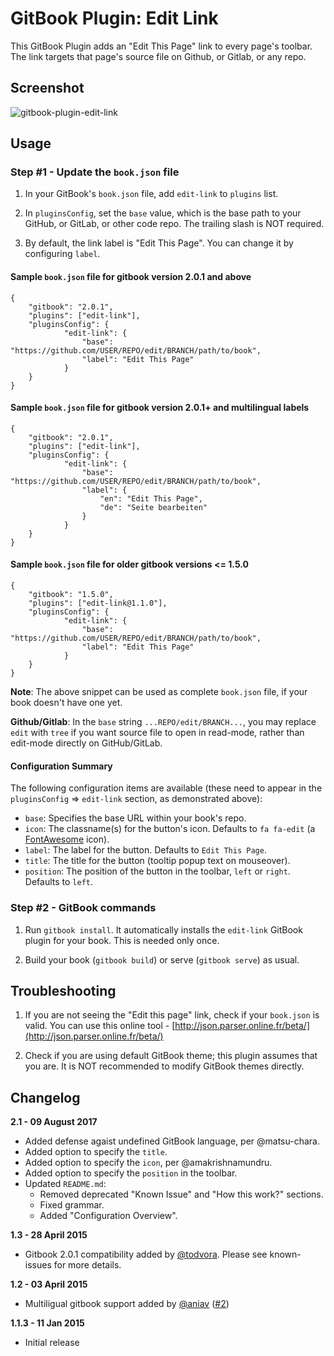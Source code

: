 GitBook Plugin: Edit Link
======================================

This GitBook Plugin adds an "Edit This Page" link to every page's
toolbar. The link targets that page's source file on Github, or Gitlab,
or any repo.

## Screenshot

![gitbook-plugin-edit-link](https://cloud.githubusercontent.com/assets/4115/5695161/f5b79002-99b8-11e4-821a-d2af6c729348.png)

## Usage

### Step #1 - Update the `book.json` file

1. In your GitBook's `book.json` file, add `edit-link` to `plugins` list.

2. In `pluginsConfig`, set the `base` value, which is the base path to your
   GitHub, or GitLab, or other code repo. The trailing slash is NOT required.

3. By default, the link label is "Edit This Page". You can change it by
   configuring `label`.

#### Sample `book.json` file for gitbook version 2.0.1 and above

```
{
    "gitbook": "2.0.1",
    "plugins": ["edit-link"],
    "pluginsConfig": {
            "edit-link": {
                "base": "https://github.com/USER/REPO/edit/BRANCH/path/to/book",
                "label": "Edit This Page"
            }
    }
}
```

#### Sample `book.json` file for gitbook version 2.0.1+ and multilingual labels

```
{
    "gitbook": "2.0.1",
    "plugins": ["edit-link"],
    "pluginsConfig": {
            "edit-link": {
                "base": "https://github.com/USER/REPO/edit/BRANCH/path/to/book",
                "label": {
                    "en": "Edit This Page",
                    "de": "Seite bearbeiten"
                }
            }
    }
}
```

#### Sample `book.json` file for older gitbook versions <= 1.5.0

```
{
    "gitbook": "1.5.0",
    "plugins": ["edit-link@1.1.0"],
    "pluginsConfig": {
            "edit-link": {
                "base": "https://github.com/USER/REPO/edit/BRANCH/path/to/book",
                "label": "Edit This Page"
            }
    }
}
```

**Note**: The above snippet can be used as complete `book.json` file, if
your book doesn't have one yet.

**Github/Gitlab**: In the `base` string `...REPO/edit/BRANCH...`, you
may replace `edit` with `tree` if you want source file to open in
read-mode, rather than edit-mode directly on GitHub/GitLab.

#### Configuration Summary

The following configuration items are available (these need to appear in
the `pluginsConfig` => `edit-link` section, as demonstrated above):

- `base`:     Specifies the base URL within your book's repo.
- `icon`:     The classname(s) for the button's icon. Defaults to
              `fa fa-edit` (a [FontAwesome](http://fontawesome.io/icons/)
              icon).
- `label`:    The label for the button. Defaults to `Edit This Page`.
- `title`:    The title for the button (tooltip popup text on mouseover).
- `position`: The position of the button in the toolbar, `left` or
              `right`. Defaults to `left`.

### Step #2 - GitBook commands

1. Run `gitbook install`. It automatically installs the `edit-link`
   GitBook plugin for your book. This is needed only once.

2. Build your book (`gitbook build`) or serve (`gitbook serve`) as usual.


## Troubleshooting

1. If you are not seeing the "Edit this page" link, check if your
   `book.json` is valid. You can use this online tool -
   [http://json.parser.online.fr/beta/](http://json.parser.online.fr/beta/)

2. Check if you are using default GitBook theme; this plugin assumes
   that you are. It is NOT recommended to modify GitBook themes
   directly.


## Changelog

**2.1 - 09 August 2017**

- Added defense agaist undefined GitBook language, per @matsu-chara.
- Added option to specify the `title`.
- Added option to specify the `icon`, per @amakrishnamundru.
- Added option to specify the `position` in the toolbar.
- Updated `README.md`:
  - Removed deprecated "Known Issue" and "How this work?" sections.
  - Fixed grammar.
  - Added "Configuration Overview".

**1.3 - 28 April 2015**

- Gitbook 2.0.1 compatibility added by [@todvora](https://github.com/rtCamp/gitbook-plugin-edit-link/pull/4). Please see known-issues for more details.

**1.2 - 03 April 2015**

- Multiligual gitbook support added by [@aniav](https://github.com/aniav) ([#2](https://github.com/rtCamp/gitbook-plugin-edit-link/pull/2))

**1.1.3 - 11 Jan 2015**

- Initial release

